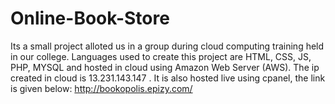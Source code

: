 # Online-Book-Store

Its a small project alloted us in a group during cloud computing training held in our college. Languages used to create this project are 
HTML, CSS, JS, PHP, MYSQL and hosted in cloud using Amazon Web Server (AWS).
The ip created in cloud is 13.231.143.147
. It is also hosted live using cpanel, the link is given below:
http://bookopolis.epizy.com/
